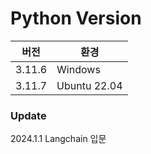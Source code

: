 # Python Version

|버전|환경|
|---|---|
|3.11.6 | Windows|
|3.11.7 | Ubuntu 22.04|

### Update
2024.1.1 Langchain 입문